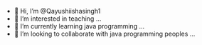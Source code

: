 - 👋 Hi, I’m @Qayushiishasingh1
- 👀 I’m interested in teaching ...
- 🌱 I’m currently learning java programming ...
- 💞️ I’m looking to collaborate with java programming peoples ...


<!---
Qayushiishasingh1/Qayushiishasingh1 is a ✨ special ✨ repository because its `README.md` (this file) appears on your GitHub profile.
You can click the Preview link to take a look at your changes.
--->
